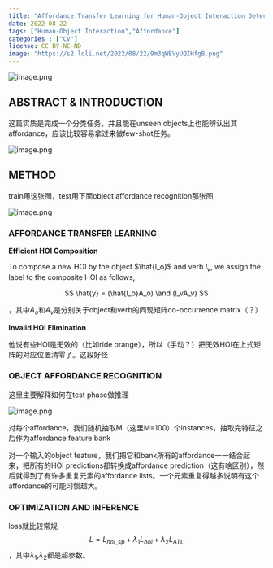 ```yaml
---
title: "Affordance Transfer Learning for Human-Object Interaction Detection"
date: 2022-08-22
tags: ["Human-Object Interaction","Affordance"]
categories : ["CV"]
license: CC BY-NC-ND
image: "https://s2.loli.net/2022/08/22/9m3qWEVyUQIHfgB.png"
---
```


![image.png](https://s2.loli.net/2022/08/22/avbpq9mtxy5IdCF.png)

## ABSTRACT & INTRODUCTION

这篇实质是完成一个分类任务，并且能在unseen objects上也能辨认出其affordance，应该比较容易拿过来做few-shot任务。

![image.png](https://s2.loli.net/2022/08/22/UltqHo4P2MOs9Lf.png)

## METHOD

train用这张图，test用下面object affordance recognition那张图

![image.png](https://s2.loli.net/2022/08/22/9m3qWEVyUQIHfgB.png)

### AFFORDANCE TRANSFER LEARNING

**Efficient HOI Composition**

To compose a new HOI by the object $\hat{l_o}$ and verb $l_v$, we assign the label to the composite HOI as follows,

$$
\hat{y} = (\hat{l_o}A_o) \and (l_vA_v)
$$

，其中$A_o$和$A_v$是分别关于object和verb的同现矩阵co-occurrence matrix（？）

**Invalid HOI Elimination**

他说有些HOI是无效的（比如ride orange），所以（手动？）把无效HOI在上式矩阵的对应位置清零了。这段好怪

### OBJECT AFFORDANCE RECOGNITION

这里主要解释如何在test phase做推理

![image.png](https://s2.loli.net/2022/08/22/CaRPrfTUmpjAqtX.png)

对每个affordance，我们随机抽取M（这里M=100）个instances，抽取完特征之后作为affordance feature bank

对一个输入的object feature，我们把它和bank所有的affordance一一结合起来，把所有的HOI predictions都转换成affordance prediction（这有啥区别），然后就得到了有许多重复元素的affordance lists。一个元素重复得越多说明有这个affordance的可能习惯越大。

### OPTIMIZATION AND INFERENCE

loss就比较常规
$$
L = L_{hoi\_sp}+\lambda_1L_{hoi}+\lambda_2L_{ATL}
$$
，其中$\lambda_1$,$\lambda_2$都是超参数。